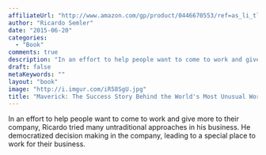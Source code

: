```yaml
---
affiliateUrl: "http://www.amazon.com/gp/product/0446670553/ref=as_li_tl?ie=UTF8&camp=1789&creative=390957&creativeASIN=0446670553&linkCode=as2&tag=jaktre-20&linkId=VRPSQ3DZK5OEDCHG"
author: "Ricardo Semler"
date: "2015-06-20"
categories:
  - "Book"
comments: true
description: "In an effort to help people want to come to work and give more to their company, Ricardo tried many untraditional approaches in his business.  He demo"
draft: false
metaKeywords: ""
layout: "book"
image: "http://i.imgur.com/iR58SgU.jpg"
title: "Maverick: The Success Story Behind the World's Most Unusual Workplace"
---
```


In an effort to help people want to come to work and give more to their company, Ricardo tried many untraditional approaches in his business.  He democratized decision making in the company, leading to a special place to work for their business.
